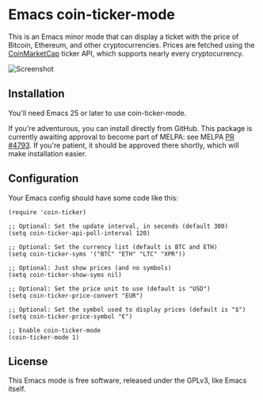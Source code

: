 # Emacs coin-ticker-mode

This is an Emacs minor mode that can display a ticket with the price of Bitcoin,
Ethereum, and other cryptocurrencies. Prices are fetched using
the [CoinMarketCap](https://coinmarketcap.com/) ticker API, which supports
nearly every cryptocurrency.

![Screenshot](https://github.com/eklitzke/coin-ticker-mode/blob/master/screenshot.png?raw=true)

## Installation

You'll need Emacs 25 or later to use coin-ticker-mode.

If you're adventurous, you can install directly from GitHub. This package is
currently awaiting approval to become part of MELPA: see
MELPA [PR #4793](https://github.com/melpa/melpa/pull/4793). If you're patient,
it should be approved there shortly, which will make installation easier.

## Configuration

Your Emacs config should have some code like this:

```elisp
(require 'coin-ticker)

;; Optional: Set the update interval, in seconds (default 300)
(setq coin-ticker-api-poll-interval 120)

;; Optional: Set the currency list (default is BTC and ETH)
(setq coin-ticker-syms '("BTC" "ETH" "LTC" "XPR"))

;; Optional: Just show prices (and no symbols)
(setq coin-ticker-show-syms nil)

;; Optional: Set the price unit to use (default is "USD")
(setq coin-ticker-price-convert "EUR")

;; Optional: Set the symbol used to display prices (default is "$")
(setq coin-ticker-price-symbol "€")

;; Enable coin-ticker-mode
(coin-ticker-mode 1)
```

## License

This Emacs mode is free software, released under the GPLv3, like Emacs itself.
